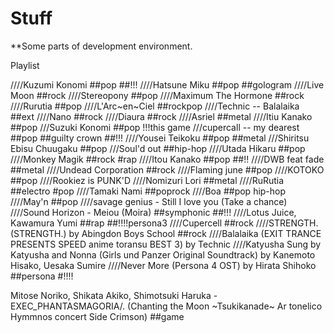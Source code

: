 Stuff
=====

**Some parts of development environment.

Playlist

////Kuzumi Konomi ##pop ##!!!
////Hatsune Miku ##pop ##gologram
////Live Moon ##rock
////Stereopony ##pop
////Maximum The Hormone ##rock
////Rurutia ##pop
////L'Arc~en~Ciel ##rockpop
////Technic -- Balalaika ##ext
////Nano ##rock
////Diaura ##rock
////Asriel ##metal
////Itiu Kanako ##pop
///Suzuki Konomi ##pop !!!this game
///cupercall -- my dearest ##pop ##guilty crown ##!!!
////Yousei Teikoku ##pop ##metal
///Shiritsu Ebisu Chuugaku ##pop
///Soul'd out ##hip-hop
////Utada Hikaru ##pop
////Monkey Magik ##rock #rap
////Itou Kanako ##pop ##!!
////DWB feat fade ##metal
////Undead Corporation ##rock
////Flaming june ##pop
////KOTOKO ##pop
////Rookiez is PUNK'D
////Nomizuri Lori ##metal
////RuRutia ##electro #pop
////Tamaki Nami ##poprock
////Boa ##pop hip-hop
////May'n ##pop
////savage genius - Still I love you (Take a chance)
////Sound Horizon - Meiou (Moira) ##symphonic ##!!!
////Lotus Juice, Kawamura Yumi ##rap ##!!!!persona3
////Cupercell ##rock
////STRENGTH. (STRENGTH.) by Abingdon Boys School  ##rock
////Balalaika (EXIT TRANCE PRESENTS SPEED anime toransu BEST 3) by Technic
////Katyusha Sung by Katyusha and Nonna (Girls und Panzer Original Soundtrack) by Kanemoto Hisako, Uesaka Sumire
////Never More (Persona 4 OST) by Hirata Shihoko ##persona #!!!!

Mitose Noriko, Shikata Akiko, Shimotsuki Haruka - EXEC_PHANTASMAGORIA/. (Chanting the Moon ~Tsukikanade~ Ar tonelico Hymmnos concert Side Crimson) ##game
